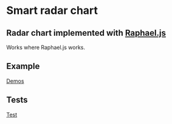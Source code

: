 
# Smart radar chart

## Radar chart implemented with [Raphael.js][raphael]

Works where Raphael.js works.

## Example

[Demos](http://mismo.github.com/SmartRadar)

## Tests

[Test](http://mismo.github.com/SmartRadar/test_full)



[raphael]: http://raphaeljs.com/
